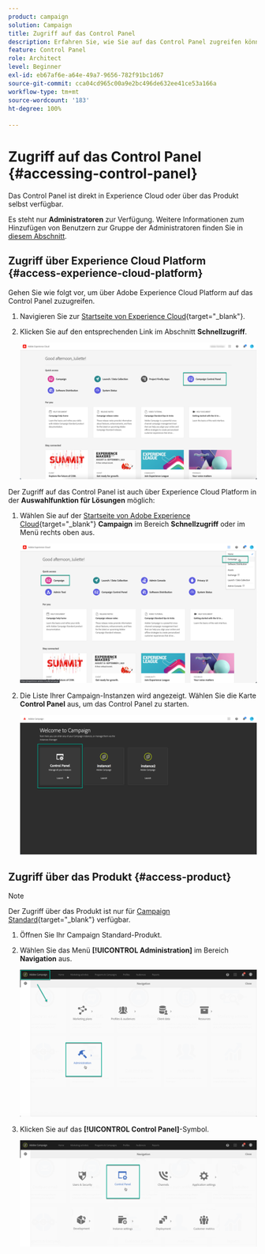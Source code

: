 ```yaml
---
product: campaign
solution: Campaign
title: Zugriff auf das Control Panel
description: Erfahren Sie, wie Sie auf das Control Panel zugreifen können.
feature: Control Panel
role: Architect
level: Beginner
exl-id: eb67af6e-a64e-49a7-9656-782f91bc1d67
source-git-commit: cca04cd965c00a9e2bc496de632ee41ce53a166a
workflow-type: tm+mt
source-wordcount: '183'
ht-degree: 100%

---
```


# Zugriff auf das Control Panel {#accessing-control-panel}

Das Control Panel ist direkt in Experience Cloud oder über das Produkt selbst verfügbar.

Es steht nur **Administratoren** zur Verfügung. Weitere Informationen zum Hinzufügen von Benutzern zur Gruppe der Administratoren finden Sie in [diesem Abschnitt](../../discover/using/managing-permissions.md).

## Zugriff über Experience Cloud Platform {#access-experience-cloud-platform}

Gehen Sie wie folgt vor, um über Adobe Experience Cloud Platform auf das Control Panel zuzugreifen.

1. Navigieren Sie zur [Startseite von Experience Cloud](https://experiencecloud.adobe.com/){target=&quot;_blank&quot;}.

1. Klicken Sie auf den entsprechenden Link im Abschnitt **Schnellzugriff**.

   ![](assets/do-not-localize/quickaccess.png)

Der Zugriff auf das Control Panel ist auch über Experience Cloud Platform in der **Auswahlfunktion für Lösungen** möglich:

1. Wählen Sie auf der [Startseite von Adobe Experience Cloud](https://experiencecloud.adobe.com/){target=&quot;_blank&quot;} **Campaign** im Bereich **Schnellzugriff** oder im Menü rechts oben aus.

   ![](assets/do-not-localize/control_panel_access1.png)

1. Die Liste Ihrer Campaign-Instanzen wird angezeigt. Wählen Sie die Karte **Control Panel** aus, um das Control Panel zu starten.

   ![](assets/do-not-localize/control_panel_access2.png)

## Zugriff über das Produkt {#access-product}

>[!NOTE]
>
>Der Zugriff über das Produkt ist nur für [Campaign Standard](https://experienceleague.adobe.com/docs/campaign-standard/using/campaign-standard-home.html?lang=de){target=&quot;_blank&quot;} verfügbar.

1. Öffnen Sie Ihr Campaign Standard-Produkt.

1. Wählen Sie das Menü **[!UICONTROL Administration]** im Bereich **Navigation** aus.

   ![](assets/control_panel_access3.png)

1. Klicken Sie auf das **[!UICONTROL Control Panel]**-Symbol.

   ![](assets/control_panel_access4.png)
